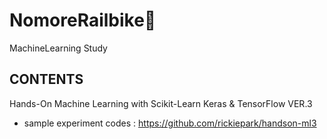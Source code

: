 # NomoreRailbike🚋

MachineLearning Study

## CONTENTS

Hands-On Machine Learning  with Scikit-Learn Keras & TensorFlow VER.3

+ sample experiment codes : https://github.com/rickiepark/handson-ml3
